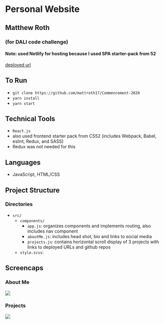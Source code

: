 # Personal Website 
## Matthew Roth
### (for DALI code challenge)
#### Note: used Netlify for hosting because I used SPA starter-pack from 52


[deployed url](http://matthewroth.me/)

## To Run
* `git clone https://github.com/mattroth17/Commencement-2020`
* `yarn install`
* `yarn start`


## Technical Tools
*  `React.js`
*  also used frontend starter pack from CS52 (includes Webpack, Babel, eslint, Redux, and SASS)
  * Redux was not needed for this

## Languages
* JavaScript, HTML/CSS

## Project Structure

### Directories
* `src/`
    * `components/`
        * `app.js`: organizes components and implements routing, also includes nav component
        * `aboutMe.js`: includes head shot, bio and links to social media
        * `projects.js`: contains horizontal scroll display of 3 projects with links to deployed URLs and github repos
    * `style.scss`: 
    
## Screencaps

### About Me
![](https://user-images.githubusercontent.com/59703535/97119874-9f419b00-16e9-11eb-8ceb-00e2b5474d63.png)

### Projects
![](https://user-images.githubusercontent.com/59703535/97119876-a10b5e80-16e9-11eb-8305-dae94a21e8e6.png)


